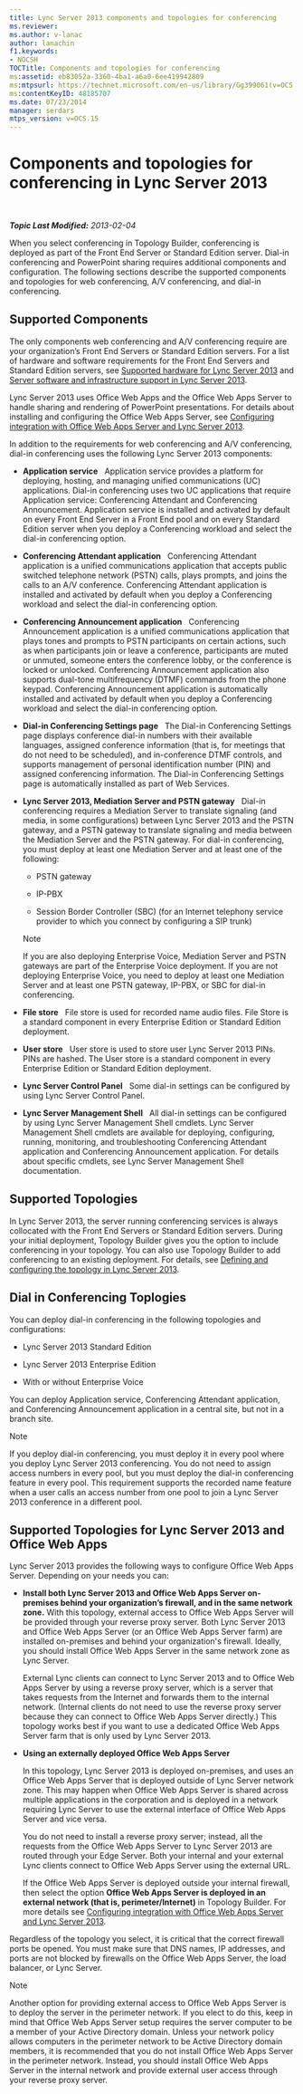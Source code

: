 ```yaml
---
title: Lync Server 2013 components and topologies for conferencing
ms.reviewer: 
ms.author: v-lanac
author: lanachin
f1.keywords:
- NOCSH
TOCTitle: Components and topologies for conferencing
ms:assetid: eb83052a-3360-4ba1-a6a0-6ee419942809
ms:mtpsurl: https://technet.microsoft.com/en-us/library/Gg399061(v=OCS.15)
ms:contentKeyID: 48185707
ms.date: 07/23/2014
manager: serdars
mtps_version: v=OCS.15
---
```


<div data-xmlns="http://www.w3.org/1999/xhtml">

<div class="topic" data-xmlns="http://www.w3.org/1999/xhtml" data-msxsl="urn:schemas-microsoft-com:xslt" data-cs="http://msdn.microsoft.com/">

<div data-asp="https://msdn2.microsoft.com/asp">

# Components and topologies for conferencing in Lync Server 2013

</div>

<div id="mainSection">

<div id="mainBody">

<span> </span>

_**Topic Last Modified:** 2013-02-04_

When you select conferencing in Topology Builder, conferencing is deployed as part of the Front End Server or Standard Edition server. Dial-in conferencing and PowerPoint sharing requires additional components and configuration. The following sections describe the supported components and topologies for web conferencing, A/V conferencing, and dial-in conferencing.

<div>

## Supported Components

The only components web conferencing and A/V conferencing require are your organization’s Front End Servers or Standard Edition servers. For a list of hardware and software requirements for the Front End Servers and Standard Edition servers, see [Supported hardware for Lync Server 2013](lync-server-2013-supported-hardware.md) and [Server software and infrastructure support in Lync Server 2013](lync-server-2013-server-software-and-infrastructure-support.md).

Lync Server 2013 uses Office Web Apps and the Office Web Apps Server to handle sharing and rendering of PowerPoint presentations. For details about installing and configuring the Office Web Apps Server, see [Configuring integration with Office Web Apps Server and Lync Server 2013](lync-server-2013-enabling-office-web-apps-server-and-lync-server-2013.md).

In addition to the requirements for web conferencing and A/V conferencing, dial-in conferencing uses the following Lync Server 2013 components:

  - **Application service**   Application service provides a platform for deploying, hosting, and managing unified communications (UC) applications. Dial-in conferencing uses two UC applications that require Application service: Conferencing Attendant and Conferencing Announcement. Application service is installed and activated by default on every Front End Server in a Front End pool and on every Standard Edition server when you deploy a Conferencing workload and select the dial-in conferencing option.

  - **Conferencing Attendant application**   Conferencing Attendant application is a unified communications application that accepts public switched telephone network (PSTN) calls, plays prompts, and joins the calls to an A/V conference. Conferencing Attendant application is installed and activated by default when you deploy a Conferencing workload and select the dial-in conferencing option.

  - **Conferencing Announcement application**   Conferencing Announcement application is a unified communications application that plays tones and prompts to PSTN participants on certain actions, such as when participants join or leave a conference, participants are muted or unmuted, someone enters the conference lobby, or the conference is locked or unlocked. Conferencing Announcement application also supports dual-tone multifrequency (DTMF) commands from the phone keypad. Conferencing Announcement application is automatically installed and activated by default when you deploy a Conferencing workload and select the dial-in conferencing option.

  - **Dial-in Conferencing Settings page**   The Dial-in Conferencing Settings page displays conference dial-in numbers with their available languages, assigned conference information (that is, for meetings that do not need to be scheduled), and in-conference DTMF controls, and supports management of personal identification number (PIN) and assigned conferencing information. The Dial-in Conferencing Settings page is automatically installed as part of Web Services.

  - **Lync Server 2013, Mediation Server and PSTN gateway**   Dial-in conferencing requires a Mediation Server to translate signaling (and media, in some configurations) between Lync Server 2013 and the PSTN gateway, and a PSTN gateway to translate signaling and media between the Mediation Server and the PSTN gateway. For dial-in conferencing, you must deploy at least one Mediation Server and at least one of the following:
    
      - PSTN gateway
    
      - IP-PBX
    
      - Session Border Controller (SBC) (for an Internet telephony service provider to which you connect by configuring a SIP trunk)
    
    <div>
    

    > [!NOTE]  
    > If you are also deploying Enterprise Voice, Mediation Server and PSTN gateways are part of the Enterprise Voice deployment. If you are not deploying Enterprise Voice, you need to deploy at least one Mediation Server and at least one PSTN gateway, IP-PBX, or SBC for dial-in conferencing.

    
    </div>

  - **File store**   File store is used for recorded name audio files. File Store is a standard component in every Enterprise Edition or Standard Edition deployment.

  - **User store**   User store is used to store user Lync Server 2013 PINs. PINs are hashed. The User store is a standard component in every Enterprise Edition or Standard Edition deployment.

  - **Lync Server Control Panel**   Some dial-in settings can be configured by using Lync Server Control Panel.

  - **Lync Server Management Shell**   All dial-in settings can be configured by using Lync Server Management Shell cmdlets. Lync Server Management Shell cmdlets are available for deploying, configuring, running, monitoring, and troubleshooting Conferencing Attendant application and Conferencing Announcement application. For details about specific cmdlets, see Lync Server Management Shell documentation.

</div>

<div>

## Supported Topologies

In Lync Server 2013, the server running conferencing services is always collocated with the Front End Servers or Standard Edition servers. During your initial deployment, Topology Builder gives you the option to include conferencing in your topology. You can also use Topology Builder to add conferencing to an existing deployment. For details, see [Defining and configuring the topology in Lync Server 2013](lync-server-2013-defining-and-configuring-the-topology.md).

<div>

## Dial in Conferencing Toplogies

You can deploy dial-in conferencing in the following topologies and configurations:

  - Lync Server 2013 Standard Edition

  - Lync Server 2013 Enterprise Edition

  - With or without Enterprise Voice

You can deploy Application service, Conferencing Attendant application, and Conferencing Announcement application in a central site, but not in a branch site.

<div>


> [!NOTE]  
> If you deploy dial-in conferencing, you must deploy it in every pool where you deploy Lync Server 2013 conferencing. You do not need to assign access numbers in every pool, but you must deploy the dial-in conferencing feature in every pool. This requirement supports the recorded name feature when a user calls an access number from one pool to join a Lync Server 2013 conference in a different pool.



</div>

</div>

<div>

## Supported Topologies for Lync Server 2013 and Office Web Apps

Lync Server 2013 provides the following ways to configure Office Web Apps Server. Depending on your needs you can:

  - **Install both Lync Server 2013 and Office Web Apps Server on-premises behind your organization’s firewall, and in the same network zone.** With this topology, external access to Office Web Apps Server will be provided through your reverse proxy server. Both Lync Server 2013 and Office Web Apps Server (or an Office Web Apps Server farm) are installed on-premises and behind your organization's firewall. Ideally, you should install Office Web Apps Server in the same network zone as Lync Server.
    
    External Lync clients can connect to Lync Server 2013 and to Office Web Apps Server by using a reverse proxy server, which is a server that takes requests from the Internet and forwards them to the internal network. (Internal clients do not need to use the reverse proxy server because they can connect to Office Web Apps Server directly.) This topology works best if you want to use a dedicated Office Web Apps Server farm that is only used by Lync Server 2013.

  - **Using an externally deployed Office Web Apps Server**
    
    In this topology, Lync Server 2013 is deployed on-premises, and uses an Office Web Apps Server that is deployed outside of Lync Server network zone. This may happen when Office Web Apps Server is shared across multiple applications in the corporation and is deployed in a network requiring Lync Server to use the external interface of Office Web Apps Server and vice versa.
    
    You do not need to install a reverse proxy server; instead, all the requests from the Office Web Apps Server to Lync Server 2013 are routed through your Edge Server. Both your internal and your external Lync clients connect to Office Web Apps Server using the external URL.
    
    If the Office Web Apps Server is deployed outside your internal firewall, then select the option **Office Web Apps Server is deployed in an external network (that is, perimeter/Internet)** in Topology Builder. For more details see [Configuring integration with Office Web Apps Server and Lync Server 2013](lync-server-2013-enabling-office-web-apps-server-and-lync-server-2013.md).

Regardless of the topology you select, it is critical that the correct firewall ports be opened. You must make sure that DNS names, IP addresses, and ports are not blocked by firewalls on the Office Web Apps Server, the load balancer, or Lync Server.

<div>


> [!NOTE]  
> Another option for providing external access to Office Web Apps Server is to deploy the server in the perimeter network. If you elect to do this, keep in mind that Office Web Apps Server setup requires the server computer to be a member of your Active Directory domain. Unless your network policy allows computers in the perimeter network to be Active Directory domain members, it is recommended that you do not install Office Web Apps Server in the perimeter network. Instead, you should install Office Web Apps Server in the internal network and provide external user access through your reverse proxy server.



</div>

</div>

</div>

</div>

<span> </span>

</div>

</div>

</div>

